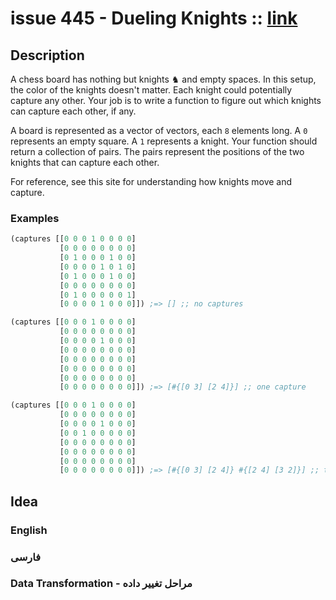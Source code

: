 # issue 445 - Dueling Knights :: [link](https://ericnormand.me/issues/purelyfunctional-tv-newsletter-445-2-kinds-of-genericity)

## Description
A chess board has nothing but knights ♞ and empty spaces. In this setup, the color of the knights doesn't matter. Each knight could potentially capture any other. Your job is to write a function to figure out which knights can capture each other, if any.

A board is represented as a vector of vectors, each `8` elements long. A `0` represents an empty square. A `1` represents a knight. Your function should return a collection of pairs. The pairs represent the positions of the two knights that can capture each other.

For reference, see this site for understanding how knights move and capture.

### Examples

```clj
(captures [[0 0 0 1 0 0 0 0]
           [0 0 0 0 0 0 0 0]
           [0 1 0 0 0 1 0 0]
           [0 0 0 0 1 0 1 0]
           [0 1 0 0 0 1 0 0]
           [0 0 0 0 0 0 0 0]
           [0 1 0 0 0 0 0 1]
           [0 0 0 0 1 0 0 0]]) ;=> [] ;; no captures

(captures [[0 0 0 1 0 0 0 0]
           [0 0 0 0 0 0 0 0]
           [0 0 0 0 1 0 0 0]
           [0 0 0 0 0 0 0 0]
           [0 0 0 0 0 0 0 0]
           [0 0 0 0 0 0 0 0]
           [0 0 0 0 0 0 0 0]
           [0 0 0 0 0 0 0 0]]) ;=> [#{[0 3] [2 4]}] ;; one capture

(captures [[0 0 0 1 0 0 0 0]
           [0 0 0 0 0 0 0 0]
           [0 0 0 0 1 0 0 0]
           [0 0 1 0 0 0 0 0]
           [0 0 0 0 0 0 0 0]
           [0 0 0 0 0 0 0 0]
           [0 0 0 0 0 0 0 0]
           [0 0 0 0 0 0 0 0]]) ;=> [#{[0 3] [2 4]} #{[2 4] [3 2]}] ;; two capture
```
## Idea

### English

### فارسی


### Data Transformation - مراحل تغییر داده
```nim
```